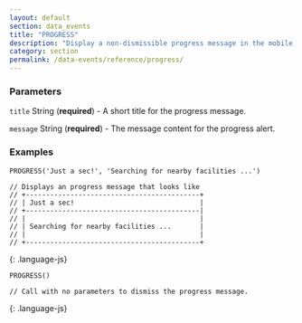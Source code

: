 ```yaml
---
layout: default
section: data_events
title: "PROGRESS"
description: "Display a non-dismissible progress message in the mobile app."
category: section
permalink: /data-events/reference/progress/
---
```


### Parameters

`title` String (__required__) - A short title for the progress message.

`message` String (__required__) - The message content for the progress alert.

### Examples

~~~
PROGRESS('Just a sec!', 'Searching for nearby facilities ...')

// Displays an progress message that looks like
// +-------------------------------------------+
// | Just a sec!                               |
// +-------------------------------------------|
// |                                           |
// | Searching for nearby facilities ...       |
// |                                           |
// +-------------------------------------------+
~~~
{: .language-js}


~~~
PROGRESS()

// Call with no parameters to dismiss the progress message.
~~~
{: .language-js}